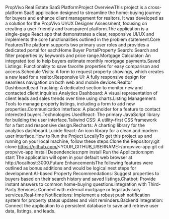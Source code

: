 PropVivo Real Estate SaaS PlatformProject OverviewThis project is a cross-platform SaaS application designed to streamline the home-buying journey for buyers and enhance client management for realtors. It was developed as a solution for the PropVivo UI/UX Designer Assessment, focusing on creating a user-friendly and transparent platform.The application is a single-page React app that demonstrates a clear, responsive UI/UX and implements the core functionalities outlined in the problem statement.Core FeaturesThe platform supports two primary user roles and provides a dedicated portal for each:Home Buyer PortalProperty Search: Search and filter properties by keywords and price range.Mortgage Calculator: An integrated tool to help buyers estimate monthly mortgage payments.Saved Listings: Functionality to save favorite properties for easy comparison and access.Schedule Visits: A form to request property showings, which creates a new lead for a realtor.Responsive UI: A fully responsive design for seamless navigation on both web and mobile devices.Realtor DashboardLead Tracking: A dedicated section to monitor new and contacted client inquiries.Analytics Dashboard: A visual representation of client leads and sales trends over time using charts.Listing Management: Tools to manage property listings, including a form to add new properties.Communication Interface: A placeholder for a feature to contact interested buyers.Technologies UsedReact: The primary JavaScript library for building the user interface.Tailwind CSS: A utility-first CSS framework for a fast and responsive design.Recharts: A charting library for the analytics dashboard.Lucide React: An icon library for a clean and modern user interface.How to Run the Project LocallyTo get this project up and running on your local machine, follow these steps:Clone the Repository:git clone https://github.com/<YOUR_GITHUB_USERNAME>/propvivo-app.git
cd propvivo-app
Install Dependencies:npm install
Run the Application:npm start
The application will open in your default web browser at http://localhost:3000.Future EnhancementsThe following features were outlined as bonus additions and would be logical next steps for development:AI-based Property Recommendations: Suggest properties to buyers based on their search history and saved listings.Chatbot: Provide instant answers to common home-buying questions.Integration with Third-Party Services: Connect with external mortgage or legal advisory services.Real-time Notifications: Implement a robust push notification system for property status updates and visit reminders.Backend Integration: Connect the application to a persistent database to save and retrieve user data, listings, and leads.
